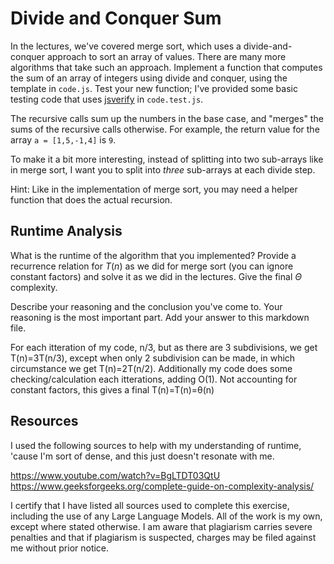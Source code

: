 # Divide and Conquer Sum

In the lectures, we've covered merge sort, which uses a divide-and-conquer
approach to sort an array of values. There are many more algorithms that take
such an approach. Implement a function that computes the sum of an array of
integers using divide and conquer, using the template in `code.js`. Test your
new function; I've provided some basic testing code that uses
[jsverify](https://jsverify.github.io/) in `code.test.js`.

The recursive calls sum up the numbers in the base case, and "merges" the sums
of the recursive calls otherwise. For example, the return value for the array `a
= [1,5,-1,4]` is `9`.

To make it a bit more interesting, instead of splitting into two sub-arrays like
in merge sort, I want you to split into *three* sub-arrays at each divide step.

Hint: Like in the implementation of merge sort, you may need a helper function
that does the actual recursion.

## Runtime Analysis

What is the runtime of the algorithm that you implemented? Provide a recurrence
relation for $T(n)$ as we did for merge sort (you can ignore constant factors)
and solve it as we did in the lectures. Give the final $\Theta$ complexity.

Describe your reasoning and the conclusion you've come to. Your reasoning is the
most important part. Add your answer to this markdown file.

For each itteration of my code, n/3, but as there are 3 subdivisions, we get
T(n)=3T(n/3), except when only 2 subdivision can be made, in which circumstance
we get T(n)=2T(n/2). Additionally my code does some checking/calculation each
itterations, adding O(1). Not accounting for constant factors, this gives a
final T(n)=T(n)=θ(n)

## Resources
I used the following sources to help with my understanding of runtime, 'cause
I'm sort of dense, and this just doesn't resonate with me.

https://www.youtube.com/watch?v=BgLTDT03QtU
https://www.geeksforgeeks.org/complete-guide-on-complexity-analysis/

I certify that I have listed all sources used to complete this exercise,
including the use of any Large Language Models. All of the work is my own, except
where stated otherwise. I am aware that plagiarism carries severe penalties and
that if plagiarism is suspected, charges may be filed against me without prior
notice.
